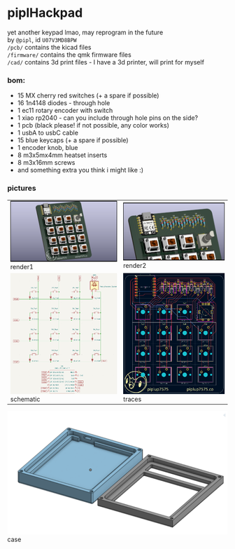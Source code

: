 # piplHackpad

yet another keypad lmao, may reprogram in the future  
by `@pipl`, id `U07V3MD8BPW`  
`/pcb/` contains the kicad files  
`/firmware/` contains the qmk firmware files  
`/cad/` contains 3d print files - I have a 3d printer, will print for myself  
  
### bom:
 - 15 MX cherry red switches (+ a spare if possible)
 - 16 1n4148 diodes - through hole
 - 1 ec11 rotary encoder with switch
 - 1 xiao rp2040 - can you include through hole pins on the side?
 - 1 pcb (black please! if not possible, any color works)
 - 1 usbA to usbC cable 
 - 15 blue keycaps (+ a spare if possible)
 - 1 encoder knob, blue
 - 8 m3x5mx4mm heatset inserts
 - 8 m3x16mm screws
 - and something extra you think i might like :)

### pictures
<table>
<tr>
<td><img src="render1.png"> render1</td>
<td><img src="render2.png"> render2</td>
</tr>
<tr>
<td><img src="schematic.png"> schematic</td>
<td><img src="trace.png"> traces</td>
</tr>
</table>
<img src="case.png"> case
